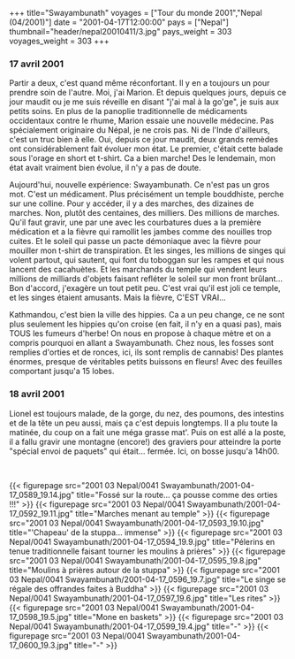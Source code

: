 +++
title="Swayambunath"
voyages = ["Tour du monde 2001","Nepal (04/2001)"]
date = "2001-04-17T12:00:00"
pays = ["Nepal"]
thumbnail="header/nepal20010411/3.jpg"
pays_weight = 303
voyages_weight = 303
+++
### 17 avril 2001

Partir a deux, c'est quand même réconfortant. Il y en a toujours un pour prendre 
soin de l'autre. Moi, j'ai Marion. Et depuis quelques jours, depuis ce jour 
maudit ou je me suis réveille en disant "j'ai mal à la go'ge", je suis aux petits 
soins. En plus de la panoplie traditionnelle de médicaments occidentaux contre 
le rhume, Marion essaie une nouvelle médecine. Pas spécialement originaire du 
Népal, je ne crois pas. Ni de l'Inde d'ailleurs, c'est un truc bien à elle. 
Oui, depuis ce jour maudit, deux grands remèdes ont considérablement fait évoluer 
mon état. Le premier, c'était cette balade sous l'orage en short et t-shirt. 
Ca a bien marche! Des le lendemain, mon état avait vraiment bien évolue, il 
n'y a pas de doute.

Aujourd'hui, nouvelle expérience: Swayambunath. Ce n'est pas un gros mot. C'est 
un médicament. Plus précisément un temple bouddhiste, perche sur une colline. 
Pour y accéder, il y a des marches, des dizaines de marches. Non, plutôt des 
centaines, des milliers. Des millions de marches. Qu'il faut gravir, une par 
une avec les courbatures dues a la première médication et a la fièvre qui ramollit 
les jambes comme des nouilles trop cuites. Et le soleil qui passe un pacte démoniaque 
avec la fièvre pour mouiller mon t-shirt de transpiration. Et les singes, les 
millions de singes qui volent partout, qui sautent, qui font du toboggan sur 
les rampes et qui nous lancent des cacahuètes. Et les marchands du temple qui 
vendent leurs millions de milliards d'objets faisant refléter le soleil sur 
mon front brûlant... Bon d'accord, j'exagère un tout petit peu. C'est vrai qu'il 
est joli ce temple, et les singes étaient amusants. Mais la fièvre, C'EST VRAI...

Kathmandou, c'est bien la ville des hippies. Ca a un peu change, ce ne sont 
plus seulement les hippies qu'on croise (en fait, il n'y en a quasi pas), mais 
TOUS les fumeurs d'herbe! On nous en propose à chaque mètre et on a compris 
pourquoi en allant a Swayambunath. Chez nous, les fosses sont remplies d'orties 
et de ronces, ici, ils sont remplis de cannabis! Des plantes énormes, presque 
de véritables petits buissons en fleurs! Avec des feuilles comportant jusqu'a 
15 lobes.

### 18 avril 2001

Lionel est toujours malade, de la gorge, du nez, des poumons, des intestins 
et de la tête un peu aussi, mais ça c'est depuis longtemps. Il a plu toute la 
matinée, du coup on a fait une méga grasse mat'. Puis on est allé a la poste, 
il a fallu gravir une montagne (encore!) des graviers pour atteindre la porte 
"spécial envoi de paquets" qui était... fermée. Ici, on bosse jusqu'a 14h00. 


&nbsp; 


<div id="TOTO">{{< figurepage src="2001 03 Nepal/0041 Swayambunath/2001-04-17_0589_19.14.jpg" title="Fossé sur la route... ça pousse comme des orties !!!"  >}}
{{< figurepage src="2001 03 Nepal/0041 Swayambunath/2001-04-17_0592_19.11.jpg" title="Marches menant au temple"  >}}
{{< figurepage src="2001 03 Nepal/0041 Swayambunath/2001-04-17_0593_19.10.jpg" title="'Chapeau' de la stuppa... immense"  >}}
{{< figurepage src="2001 03 Nepal/0041 Swayambunath/2001-04-17_0594_19.9.jpg" title="Pélerins en tenue traditionnelle faisant tourner les moulins à prières"  >}}
{{< figurepage src="2001 03 Nepal/0041 Swayambunath/2001-04-17_0595_19.8.jpg" title="Moulins à prières autour de la stuppa"  >}}
{{< figurepage src="2001 03 Nepal/0041 Swayambunath/2001-04-17_0596_19.7.jpg" title="Le singe se régale des offrandes faites à Buddha"  >}}
{{< figurepage src="2001 03 Nepal/0041 Swayambunath/2001-04-17_0597_19.6.jpg" title="Les rites"  >}}
{{< figurepage src="2001 03 Nepal/0041 Swayambunath/2001-04-17_0598_19.5.jpg" title="Mone en baskets"  >}}
{{< figurepage src="2001 03 Nepal/0041 Swayambunath/2001-04-17_0599_19.4.jpg" title="-"  >}}
{{< figurepage src="2001 03 Nepal/0041 Swayambunath/2001-04-17_0600_19.3.jpg" title="-"  >}}
</DIV>

